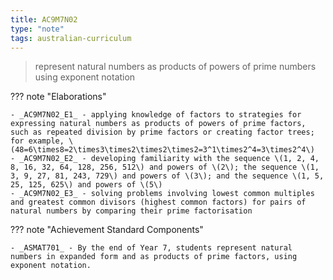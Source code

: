 ```yaml
---
title: AC9M7N02
type: "note"
tags: australian-curriculum
---
```




> represent natural numbers as products of powers of prime numbers using exponent notation

??? note "Elaborations"

	- _AC9M7N02_E1_ - applying knowledge of factors to strategies for expressing natural numbers as products of powers of prime factors, such as repeated division by prime factors or creating factor trees; for example, \(48=6\times8=2\times3\times2\times2\times2=3^1\times2^4=3\times2^4\)
	- _AC9M7N02_E2_ - developing familiarity with the sequence \(1, 2, 4, 8, 16, 32, 64, 128, 256, 512\) and powers of \(2\); the sequence \(1, 3, 9, 27, 81, 243, 729\) and powers of \(3\); and the sequence \(1, 5, 25, 125, 625\) and powers of \(5\)
	- _AC9M7N02_E3_ - solving problems involving lowest common multiples and greatest common divisors (highest common factors) for pairs of natural numbers by comparing their prime factorisation
??? note "Achievement Standard Components"

	- _ASMAT701_ - By the end of Year 7, students represent natural numbers in expanded form and as products of prime factors, using exponent notation.


